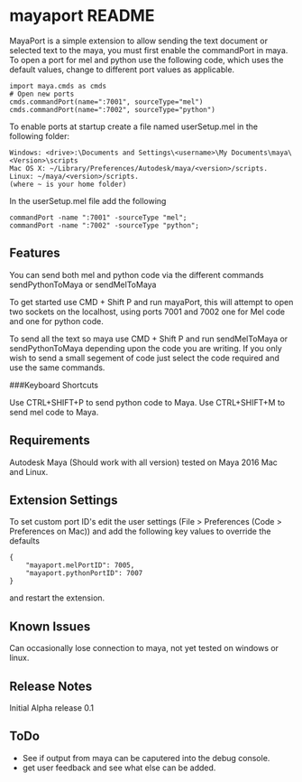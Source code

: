 # mayaport README

MayaPort is a simple extension to allow sending the text document or selected text to the maya, you must first enable the commandPort in maya. To open a port for mel and python use the following code, which uses the default values, change to different port values as applicable.

```
import maya.cmds as cmds
# Open new ports
cmds.commandPort(name=":7001", sourceType="mel")
cmds.commandPort(name=":7002", sourceType="python")
```
To enable ports at startup create a file named userSetup.mel in the following folder:

```
Windows: <drive>:\Documents and Settings\<username>\My Documents\maya\<Version>\scripts
Mac OS X: ~/Library/Preferences/Autodesk/maya/<version>/scripts.
Linux: ~/maya/<version>/scripts.
(where ~ is your home folder)
```

In the userSetup.mel file add the following

```
commandPort -name ":7001" -sourceType "mel";
commandPort -name ":7002" -sourceType "python";
```

## Features

You can send both mel and python code via the different commands sendPythonToMaya or sendMelToMaya

To get started use CMD + Shift P and run mayaPort, this will attempt to open two sockets on the localhost, using ports 7001 and 7002 one for Mel code and one for python code.

To send all the text so maya use CMD + Shift P and run sendMelToMaya or sendPythonToMaya depending upon the code you are writing. If you only wish to send a small segement of code just select the code required and use the same commands.

###Keyboard Shortcuts 

Use CTRL+SHIFT+P to send python code to Maya.
Use CTRL+SHIFT+M to send mel code to Maya.


## Requirements

Autodesk Maya (Should work with all version) tested on Maya 2016 Mac and Linux.  

## Extension Settings

To set custom port ID's edit the user settings (File > Preferences (Code > Preferences on Mac)) and add the following key values to override the defaults
```
{
    "mayaport.melPortID": 7005,
    "mayaport.pythonPortID": 7007
}
```
and restart the extension. 
## Known Issues

Can occasionally lose connection to maya, not yet tested on windows or linux.

## Release Notes

Initial Alpha release 0.1

## ToDo
* See if output from maya can be caputered into the debug console.
* get user feedback and see what else can be added.
